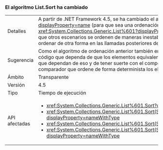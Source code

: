 ### <a name="listsort-algorithm-changed"></a>El algoritmo List.Sort ha cambiado

|   |   |
|---|---|
|Detalles|A partir de .NET Framework 4.5, se ha cambiado el algoritmo de ordenación de <xref:System.Collections.Generic.List%601?displayProperty=name> (para que sea una ordenación introspectiva en lugar de una ordenación rápida). La ordenación de <xref:System.Collections.Generic.List%601?displayProperty=name> nunca ha sido estable, pero este cambio puede provocar que otros escenarios se ordenen de maneras inestables. Esto simplemente significa que los elementos equivalentes se pueden ordenar de otra forma en las llamadas posteriores de la API.|
|Sugerencia|Como el algoritmo de ordenación anterior también era inestable (aunque de forma ligeramente distinta), no debería haber código que dependa de que los elementos equivalentes se ordenen siempre en un orden concreto. Si hay instancias de código que dependan de eso y de tener suerte con el comportamiento anterior, ese código se debe actualizar para que use un comparador que ordene de forma determinista los elementos en el orden deseado.|
|Ámbito|Transparente|
|Versión|4.5|
|Tipo|Tiempo de ejecución|
|API afectadas|<ul><li><xref:System.Collections.Generic.List%601.Sort?displayProperty=nameWithType></li><li><xref:System.Collections.Generic.List%601.Sort(System.Collections.Generic.IComparer{%600})?displayProperty=nameWithType></li><li><xref:System.Collections.Generic.List%601.Sort(System.Comparison{%600})?displayProperty=nameWithType></li><li><xref:System.Collections.Generic.List%601.Sort(System.Int32,System.Int32,System.Collections.Generic.IComparer{%600})?displayProperty=nameWithType></li></ul>|


